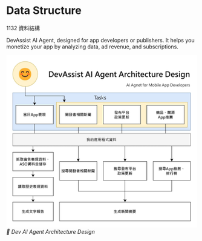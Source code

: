 # Data Structure
1132 資料結構

DevAssist AI Agent, designed for app developers or publishers. It helps you monetize your app by analyzing data, ad revenue, and subscriptions.

![Dev AI Agent Architecture](./images/AIAppDevArchitecture.jpg)
*🔼 Dev AI Agent Architecture Design*